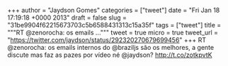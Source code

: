 
+++
author = "Jaydson Gomes"
categories = ["tweet"]
date = "Fri Jan 18 17:19:18 +0000 2013"
draft = false
slug = "31be9904f62215673703c5b6588431313c15a35f"
tags = ["tweet"]
title = """RT @zenorocha: os emails ..."""
tweet = true
micro = true
tweet_url = "https://twitter.com/jaydson/status/292320270679699456"
+++
RT @zenorocha: os emails internos do @braziljs são os melhores, a gente discute mas faz as pazes por vídeo né @jaydson? http://t.co/zotkpvtK
